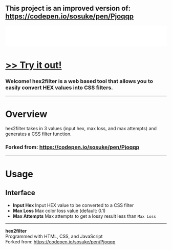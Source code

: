 ## This project is an improved version of: https://codepen.io/sosuke/pen/Pjoqqp

<img src="assets/images/banner.png">

# [<b>>> Try it out!</b>](https://o7q.github.io/hex2filter)
<h3>Welcome! hex2filter is a web based tool that allows you to easily convert HEX values into CSS filters.</h3>

---

# Overview
hex2filter takes in 3 values (input hex, max loss, and max attempts) and generates a CSS filter function.

### <b>Forked from: https://codepen.io/sosuke/pen/Pjoqqp</b>

---

# Usage

## <b>Interface</b>
- **Input Hex** Input HEX value to be converted to a CSS filter
- **Max Loss** Max color loss value (default: 0.1)
- **Max Attempts** Max attempts to get a lossy result less than `Max Loss`

---

<b>hex2filter</b> \
Programmed with HTML, CSS, and JavaScript \
Forked from: https://codepen.io/sosuke/pen/Pjoqqp